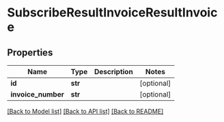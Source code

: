 # SubscribeResultInvoiceResultInvoice


## Properties
Name | Type | Description | Notes
------------ | ------------- | ------------- | -------------
**id** | **str** |  | [optional] 
**invoice_number** | **str** |  | [optional] 

[[Back to Model list]](../README.md#documentation-for-models) [[Back to API list]](../README.md#documentation-for-api-endpoints) [[Back to README]](../README.md)


